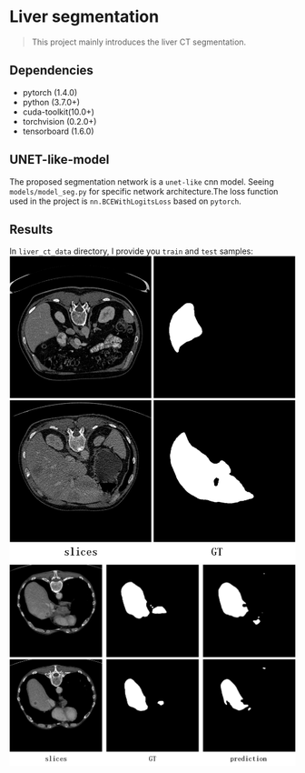 # Liver segmentation
> This project mainly introduces the liver CT segmentation.


## Dependencies
+ pytorch (1.4.0)
+ python (3.7.0+)
+ cuda-toolkit(10.0+)
+ torchvision (0.2.0+)
+ tensorboard (1.6.0)

## UNET-like-model
The proposed segmentation network is a `unet-like` cnn model. Seeing `models/model_seg.py` for specific network architecture.The loss function used in the project is  `nn.BCEWithLogitsLoss` based on `pytorch`.

## Results
In `liver_ct_data` directory, I provide you `train` and `test` samples:
![train](liver_ct_data/train.png)  
![test](liver_ct_data/test.png)  






